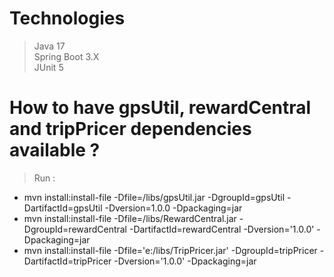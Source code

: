 # Technologies

> Java 17  
> Spring Boot 3.X  
> JUnit 5

# How to have gpsUtil, rewardCentral and tripPricer dependencies available ?

> Run :

- mvn install:install-file -Dfile=/libs/gpsUtil.jar -DgroupId=gpsUtil -DartifactId=gpsUtil -Dversion=1.0.0 -Dpackaging=jar
- mvn install:install-file -Dfile=/libs/RewardCentral.jar -DgroupId=rewardCentral -DartifactId=rewardCentral -Dversion='1.0.0' -Dpackaging=jar
- mvn install:install-file -Dfile='e:/libs/TripPricer.jar' -DgroupId=tripPricer -DartifactId=tripPricer -Dversion='1.0.0' -Dpackaging=jar
